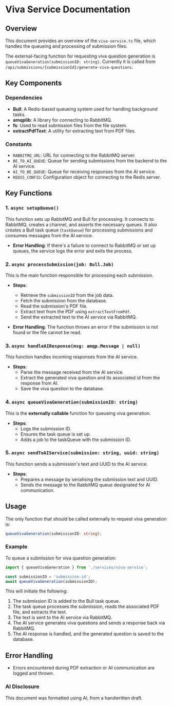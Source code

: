 # Viva Service Documentation

## Overview

This document provides an overview of the `viva-service.ts` file, which handles the queueing and processing of submission files.

The external-facing function for requesting viva question generation is `queueVivaGeneration(submissionID: string)`. Currently it is called from `/api/submissions/{submissionId}/generate-viva-questions`.

## Key Components

### Dependencies

- **Bull**: A Redis-based queueing system used for handling background tasks.
- **amqplib**: A library for connecting to RabbitMQ.
- **fs**: Used to read submission files from the file system.
- **extractPdfText**: A utility for extracting text from PDF files.

### Constants

- `RABBITMQ_URL`: URL for connecting to the RabbitMQ server.
- `BE_TO_AI_QUEUE`: Queue for sending submissions from the backend to the AI service.
- `AI_TO_BE_QUEUE`: Queue for receiving responses from the AI service.
- `REDIS_CONFIG`: Configuration object for connecting to the Redis server.

## Key Functions

### 1. `async setupQueue()`
This function sets up RabbitMQ and Bull for processing. It connects to RabbitMQ, creates a channel, and asserts the necessary queues. It also creates a Bull task queue (`taskQueue`) for processing submissions and consumes messages from the AI service.

- **Error Handling**: If there's a failure to connect to RabbitMQ or set up queues, the service logs the error and exits the process.

### 2. `async processSubmission(job: Bull.Job)`
This is the main function responsible for processing each submission.

- **Steps**:
  - Retrieve the `submissionID` from the job data.
  - Fetch the submission from the database.
  - Read the submission's PDF file.
  - Extract text from the PDF using `extractTextFromPdf`.
  - Send the extracted text to the AI service via RabbitMQ.

- **Error Handling**: The function throws an error if the submission is not found or the file cannot be read.

### 3. `async handleAIResponse(msg: amqp.Message | null)`
This function handles incoming responses from the AI service.

- **Steps**:
  - Parse the message received from the AI service.
  - Extract the generated viva question and its associated id from the response from AI.
  - Save the viva question to the database.

### 4. `async queueVivaGeneration(submissionID: string)`
This is the **externally callable** function for queueing viva generation. 

- **Steps**:
  - Logs the submission ID.
  - Ensures the task queue is set up.
  - Adds a job to the taskQueue with the submission ID.

### 5. `async sendToAIService(submission: string, uuid: string)`
This function sends a submission's text and UUID to the AI service.

- **Steps**:
  - Prepares a message by serialising the submission text and UUID.
  - Sends the message to the RabbitMQ queue designated for AI communication.

## Usage

The only function that should be called externally to request viva generation is:

```ts
queueVivaGeneration(submissionID: string);
```

### Example

To queue a submission for viva question generation:

```ts
import { queueVivaGeneration } from './services/viva-service';

const submissionID = 'submission-id';
await queueVivaGeneration(submissionID);
```

This will initiate the following:
1. The submission ID is added to the Bull task queue.
2. The task queue processes the submission, reads the associated PDF file, and extracts the text.
3. The text is sent to the AI service via RabbitMQ.
4. The AI service generates viva questions and sends a response back via RabbitMQ.
5. The AI response is handled, and the generated question is saved to the database.

## Error Handling

- Errors encountered during PDF extraction or AI communication are logged and thrown.


###

### AI Disclosure
This document was formatted using AI, from a handwritten draft.
